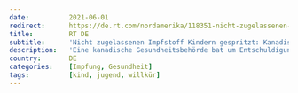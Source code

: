 ```yaml
---
date:          2021-06-01
redirect:      https://de.rt.com/nordamerika/118351-nicht-zugelassenen-impfstoff-kindern-gespritzt/
title:         RT DE
subtitle:      'Nicht zugelassenen Impfstoff Kindern gespritzt: Kanadische Behörde entschuldigt sich für Fehler'
description:   'Eine kanadische Gesundheitsbehörde bat um Entschuldigung, weil Kinder durch einen Fehler einen noch nicht für ihre Altersgruppe zugelassenen Corona-Impfstoff verabreicht bekamen. In Kanada ist derzeit nur das Präparat von BioNTech/Pfizer für unter 18-Jährige zugelassen.'
country:       DE
categories:    [Impfung, Gesundheit]
tags:          [kind, jugend, willkür]
---
```

